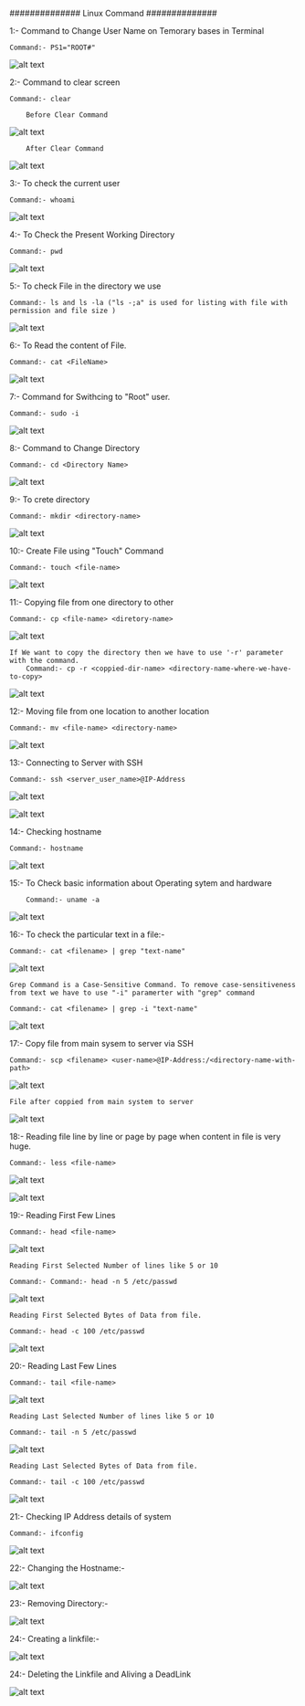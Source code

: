 ############## Linux Command ##############

1:- Command to Change User Name on Temorary bases in Terminal
    
    Command:- PS1="ROOT#"

![alt text](image.png)

2:- Command to clear screen

    Command:- clear

        Before Clear Command

![alt text](image-1.png)

        After Clear Command

![alt text](image-2.png)

3:- To check the current user
   
    Command:- whoami

![alt text](image-3.png)

4:- To Check the Present Working Directory

    Command:- pwd

![alt text](image-4.png)

5:- To check File in the directory we use

    Command:- ls and ls -la ("ls -;a" is used for listing with file with permission and file size )

![alt text](image-5.png)

6:- To Read the content of File.

    Command:- cat <FileName>

![alt text](image-6.png)

7:- Command for Swithcing to "Root" user.

    Command:- sudo -i

![alt text](image-7.png)    

8:- Command to Change Directory

    Command:- cd <Directory Name>
![alt text](image-8.png)

9:- To crete directory 

    Command:- mkdir <directory-name>

![alt text](image-9.png)

10:- Create File using "Touch" Command

    Command:- touch <file-name>

![alt text](image-10.png)

11:- Copying file from one directory to other
    
    Command:- cp <file-name> <diretory-name>
              
![alt text](image-11.png)

    If We want to copy the directory then we have to use '-r' parameter with the command.
        Command:- cp -r <coppied-dir-name> <directory-name-where-we-have-to-copy>


![alt text](image-35.png)


12:- Moving file from one location to another location

    Command:- mv <file-name> <directory-name>

![alt text](image-12.png)

13:- Connecting to Server with SSH

    Command:- ssh <server_user_name>@IP-Address

![alt text](image-13.png)

![alt text](image-14.png)

14:- Checking hostname

    Command:- hostname

![alt text](image-15.png)

15:- To Check basic information about Operating sytem and hardware

        Command:- uname -a

![alt text](image-16.png)

16:- To check the particular text in a file:-

    Command:- cat <filename> | grep "text-name"  

![alt text](image-17.png)

    Grep Command is a Case-Sensitive Command. To remove case-sensitiveness from text we have to use "-i" paramerter with "grep" command

    Command:- cat <filename> | grep -i "text-name"  

![alt text](image-18.png)

17:- Copy file from main sysem to server via SSH

    Command:- scp <filename> <user-name>@IP-Address:/<directory-name-with-path>

![alt text](image-19.png)

    File after coppied from main system to server

![alt text](image-20.png)

18:- Reading file line by line or page by page when content in file is very huge.

    Command:- less <file-name>

![alt text](image-22.png)

![alt text](image-23.png)

19:- Reading First Few Lines

    Command:- head <file-name>

![alt text](image-24.png)

    Reading First Selected Number of lines like 5 or 10

    Command:- Command:- head -n 5 /etc/passwd

![alt text](image-26.png)

    Reading First Selected Bytes of Data from file.

    Command:- head -c 100 /etc/passwd

![alt text](image-27.png)  

20:- Reading Last Few Lines

    Command:- tail <file-name>

![alt text](image-28.png)

    Reading Last Selected Number of lines like 5 or 10

    Command:- tail -n 5 /etc/passwd

![alt text](image-29.png)

    Reading Last Selected Bytes of Data from file.

    Command:- tail -c 100 /etc/passwd

![alt text](image-30.png)

21:- Checking IP Address details of system

    Command:- ifconfig

![alt text](image-31.png)

22:- Changing the Hostname:- 

![alt text](image-36.png)

23:- Removing Directory:-

![alt text](image-37.png)

24:- Creating a linkfile:-

![alt text](image-38.png)

24:- Deleting the Linkfile and Aliving a DeadLink

![alt text](image-39.png)


